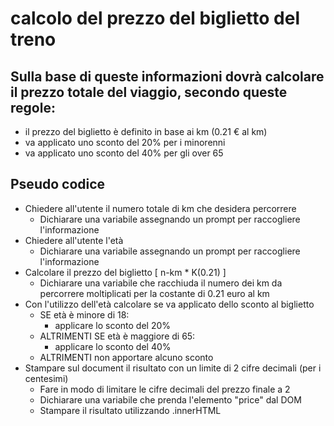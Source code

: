 # calcolo del prezzo del biglietto del treno

## Sulla base di queste informazioni dovrà calcolare il prezzo totale del viaggio, secondo queste regole:
  - il prezzo del biglietto è definito in base ai km (0.21 € al km)
  - va applicato uno sconto del 20% per i minorenni
  - va applicato uno sconto del 40% per gli over 65

## Pseudo codice
- Chiedere all'utente il numero totale di km che desidera percorrere
  - Dichiarare una variabile assegnando un prompt per raccogliere l'informazione
- Chiedere all'utente l'età
  - Dichiarare una variabile assegnando un prompt per raccogliere l'informazione
- Calcolare il prezzo del biglietto [ n-km * K(0.21) ]
  - Dichiarare una variabile che racchiuda il numero dei km da percorrere moltiplicati per la costante di 0.21 euro al km
- Con l'utilizzo dell'età calcolare se va applicato dello sconto al biglietto
  - SE età è minore di 18:
    - applicare lo sconto del 20%
  - ALTRIMENTI SE età è maggiore di 65:
    - applicare lo sconto del 40%
  - ALTRIMENTI non apportare alcuno sconto
- Stampare sul document il risultato con un limite di 2 cifre decimali (per i centesimi)
  - Fare in modo di limitare le cifre decimali del prezzo finale a 2
  - Dichiarare una variabile che prenda l'elemento "price" dal DOM 
  - Stampare il risultato utilizzando .innerHTML

